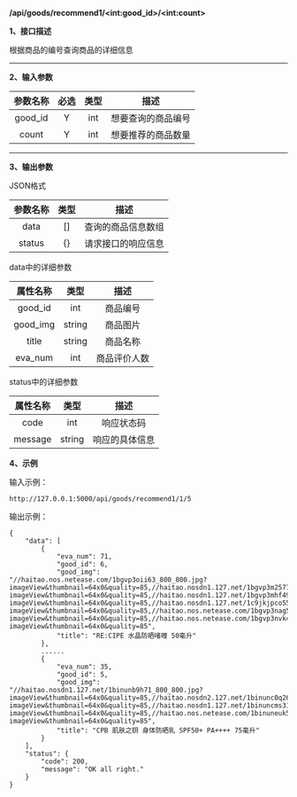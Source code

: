**/api/goods/recommend1/\<int:good_id\>/\<int:count\>**

**1、接口描述**

根据商品的编号查询商品的详细信息

------

**2、输入参数**

| 参数名称 | 必选 | 类型 |        描述        |
| :------: | :--: | :--: | :----------------: |
| good_id  |  Y   | int  | 想要查询的商品编号 |
|  count   |  Y   | int  | 想要推荐的商品数量 |

------

**3、输出参数**

JSON格式

| 参数名称 | 类型 |        描述        |
| :------: | :--: | :----------------: |
|   data   |  []  | 查询的商品信息数组 |
|  status  |  {}  | 请求接口的响应信息 |

data中的详细参数

| 属性名称 |  类型  |     描述     |
| :------: | :----: | :----------: |
| good_id  |  int   |   商品编号   |
| good_img | string |   商品图片   |
|  title   | string |   商品名称   |
| eva_num  |  int   | 商品评价人数 |

status中的详细参数

| 属性名称 |  类型  |      描述      |
| :------: | :----: | :------------: |
|   code   |  int   |   响应状态码   |
| message  | string | 响应的具体信息 |

**4、示例**

输入示例：

```
http://127.0.0.1:5000/api/goods/recommend1/1/5
```

输出示例：

```
{
    "data": [
        {
            "eva_num": 71,
            "good_id": 6,
            "good_img": "//haitao.nos.netease.com/1bgvp3oii63_800_800.jpg?imageView&thumbnail=64x0&quality=85,//haitao.nosdn1.127.net/1bgvp3m2577_800_800.jpg?imageView&thumbnail=64x0&quality=85,//haitao.nosdn1.127.net/1bgvp3mhf49_800_800.jpg?imageView&thumbnail=64x0&quality=85,//haitao.nosdn1.127.net/1c9jkjpco55_800_800.jpg?imageView&thumbnail=64x0&quality=85,//haitao.nos.netease.com/1bgvp3nag59_800_800.jpg?imageView&thumbnail=64x0&quality=85,//haitao.nos.netease.com/1bgvp3nvk49_800_800.jpg?imageView&thumbnail=64x0&quality=85",
            "title": "RE:CIPE 水晶防晒啫喱 50毫升"
        },
        ......
        {
            "eva_num": 35,
            "good_id": 5,
            "good_img": "//haitao.nosdn1.127.net/1binunb9h71_800_800.jpg?imageView&thumbnail=64x0&quality=85,//haitao.nosdn2.127.net/1binunc0q26_800_800.jpg?imageView&thumbnail=64x0&quality=85,//haitao.nosdn1.127.net/1binuncms31_800_800.jpg?imageView&thumbnail=64x0&quality=85,//haitao.nos.netease.com/1binuneuk52_800_800.jpg?imageView&thumbnail=64x0&quality=85",
            "title": "CPB 肌肤之钥 身体防晒乳 SPF50+ PA++++ 75毫升"
        }
    ],
    "status": {
        "code": 200,
        "message": "OK all right."
    }
}
```